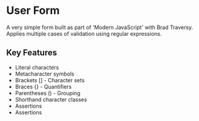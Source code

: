 # User Form
A very simple form built as part of 'Modern JavaScript' with Brad Traversy. Applies multiple cases of validation using regular expressions.

## Key Features
<ul>
  <li>Literal characters</li>
  <li>Metacharacter symbols</li>
  <li>Brackets [] - Character sets</li>
  <li>Braces {} - Quantifiers</li>
  <li>Parentheses () - Grouping</li>
  <li>Shorthand character classes</li>
  <li>Assertions</li>
  <li>Assertions</li>
</ul>